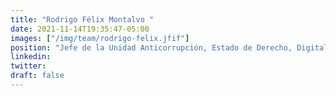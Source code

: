 ```yaml
---
title: "Rodrigo Félix Montalvo "
date: 2021-11-14T19:35:47-05:00
images: ["/img/team/rodrigo-felix.jfif"]
position: "Jefe de la Unidad Anticorrupción, Estado de Derecho, Digitalización y Competencia Embajada Británica en México"
linkedin:
twitter: 
draft: false
---
```


